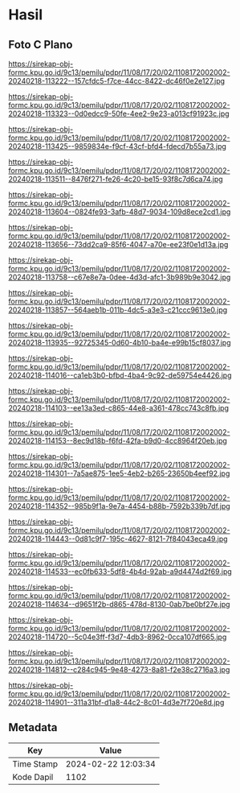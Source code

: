 # Hasil

## Foto C Plano

https://sirekap-obj-formc.kpu.go.id/9c13/pemilu/pdpr/11/08/17/20/02/1108172002002-20240218-113222--157cfdc5-f7ce-44cc-8422-dc46f0e2e127.jpg

https://sirekap-obj-formc.kpu.go.id/9c13/pemilu/pdpr/11/08/17/20/02/1108172002002-20240218-113323--0d0edcc9-50fe-4ee2-9e23-a013cf91923c.jpg

https://sirekap-obj-formc.kpu.go.id/9c13/pemilu/pdpr/11/08/17/20/02/1108172002002-20240218-113425--9859834e-f9cf-43cf-bfd4-fdecd7b55a73.jpg

https://sirekap-obj-formc.kpu.go.id/9c13/pemilu/pdpr/11/08/17/20/02/1108172002002-20240218-113511--8476f271-fe26-4c20-be15-93f8c7d6ca74.jpg

https://sirekap-obj-formc.kpu.go.id/9c13/pemilu/pdpr/11/08/17/20/02/1108172002002-20240218-113604--0824fe93-3afb-48d7-9034-109d8ece2cd1.jpg

https://sirekap-obj-formc.kpu.go.id/9c13/pemilu/pdpr/11/08/17/20/02/1108172002002-20240218-113656--73dd2ca9-85f6-4047-a70e-ee23f0e1d13a.jpg

https://sirekap-obj-formc.kpu.go.id/9c13/pemilu/pdpr/11/08/17/20/02/1108172002002-20240218-113758--c67e8e7a-0dee-4d3d-afc1-3b989b9e3042.jpg

https://sirekap-obj-formc.kpu.go.id/9c13/pemilu/pdpr/11/08/17/20/02/1108172002002-20240218-113857--564aeb1b-011b-4dc5-a3e3-c21ccc9613e0.jpg

https://sirekap-obj-formc.kpu.go.id/9c13/pemilu/pdpr/11/08/17/20/02/1108172002002-20240218-113935--92725345-0d60-4b10-ba4e-e99b15cf8037.jpg

https://sirekap-obj-formc.kpu.go.id/9c13/pemilu/pdpr/11/08/17/20/02/1108172002002-20240218-114016--ca1eb3b0-bfbd-4ba4-9c92-de59754e4426.jpg

https://sirekap-obj-formc.kpu.go.id/9c13/pemilu/pdpr/11/08/17/20/02/1108172002002-20240218-114103--ee13a3ed-c865-44e8-a361-478cc743c8fb.jpg

https://sirekap-obj-formc.kpu.go.id/9c13/pemilu/pdpr/11/08/17/20/02/1108172002002-20240218-114153--8ec9d18b-f6fd-42fa-b9d0-4cc8964f20eb.jpg

https://sirekap-obj-formc.kpu.go.id/9c13/pemilu/pdpr/11/08/17/20/02/1108172002002-20240218-114301--7a5ae875-1ee5-4eb2-b265-23650b4eef92.jpg

https://sirekap-obj-formc.kpu.go.id/9c13/pemilu/pdpr/11/08/17/20/02/1108172002002-20240218-114352--985b9f1a-9e7a-4454-b88b-7592b339b7df.jpg

https://sirekap-obj-formc.kpu.go.id/9c13/pemilu/pdpr/11/08/17/20/02/1108172002002-20240218-114443--0d81c9f7-195c-4627-8121-7f84043eca49.jpg

https://sirekap-obj-formc.kpu.go.id/9c13/pemilu/pdpr/11/08/17/20/02/1108172002002-20240218-114533--ec0fb633-5df8-4b4d-92ab-a9d4474d2f69.jpg

https://sirekap-obj-formc.kpu.go.id/9c13/pemilu/pdpr/11/08/17/20/02/1108172002002-20240218-114634--d9651f2b-d865-478d-8130-0ab7be0bf27e.jpg

https://sirekap-obj-formc.kpu.go.id/9c13/pemilu/pdpr/11/08/17/20/02/1108172002002-20240218-114720--5c04e3ff-f3d7-4db3-8962-0cca107df665.jpg

https://sirekap-obj-formc.kpu.go.id/9c13/pemilu/pdpr/11/08/17/20/02/1108172002002-20240218-114812--c284c945-9e48-4273-8a81-f2e38c2716a3.jpg

https://sirekap-obj-formc.kpu.go.id/9c13/pemilu/pdpr/11/08/17/20/02/1108172002002-20240218-114901--311a31bf-d1a8-44c2-8c01-4d3e7f720e8d.jpg


## Metadata

| Key        | Value               |
| ---------- | ------------------- |
| Time Stamp | 2024-02-22 12:03:34 |
| Kode Dapil | 1102                |



